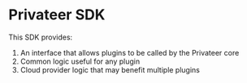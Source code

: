 # Privateer SDK

This SDK provides:

1. An interface that allows plugins to be called by the Privateer core
1. Common logic useful for any plugin
1. Cloud provider logic that may benefit multiple plugins
